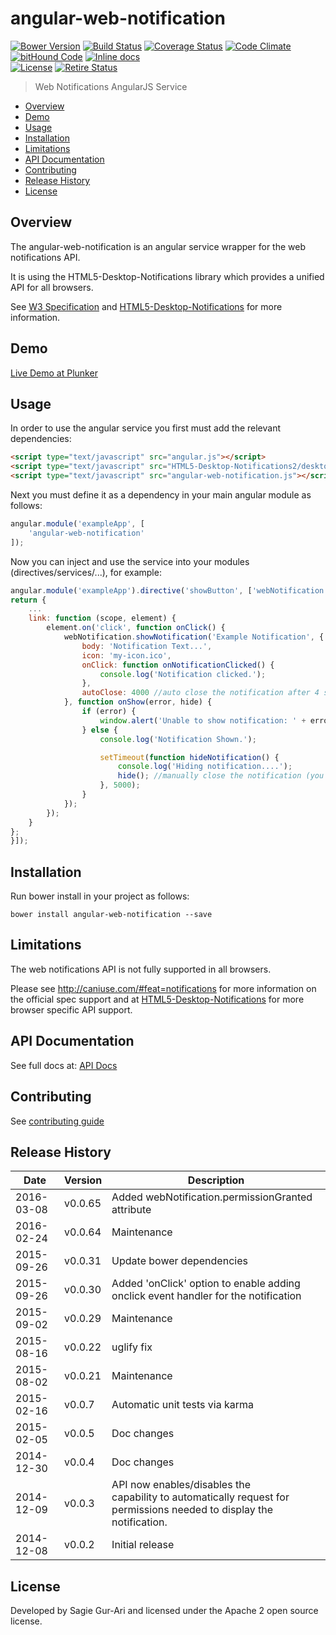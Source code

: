 # angular-web-notification

[![Bower Version](https://img.shields.io/bower/v/angular-web-notification.svg?style=flat)](https://github.com/sagiegurari/angular-web-notification/releases) [![Build Status](https://travis-ci.org/sagiegurari/angular-web-notification.svg)](http://travis-ci.org/sagiegurari/angular-web-notification) [![Coverage Status](https://coveralls.io/repos/sagiegurari/angular-web-notification/badge.svg)](https://coveralls.io/r/sagiegurari/angular-web-notification) [![Code Climate](https://codeclimate.com/github/sagiegurari/angular-web-notification/badges/gpa.svg)](https://codeclimate.com/github/sagiegurari/angular-web-notification) [![bitHound Code](https://www.bithound.io/github/sagiegurari/angular-web-notification/badges/code.svg)](https://www.bithound.io/github/sagiegurari/angular-web-notification) [![Inline docs](http://inch-ci.org/github/sagiegurari/angular-web-notification.svg?branch=master)](http://inch-ci.org/github/sagiegurari/angular-web-notification)<br>
[![License](https://img.shields.io/bower/l/angular-web-notification.svg)](https://github.com/sagiegurari/angular-web-notification/blob/master/LICENSE) [![Retire Status](http://retire.insecurity.today/api/image?uri=https://raw.githubusercontent.com/sagiegurari/angular-web-notification/master/bower.json)](http://retire.insecurity.today/api/image?uri=https://raw.githubusercontent.com/sagiegurari/angular-web-notification/master/bower.json)

> Web Notifications AngularJS Service

* [Overview](#overview)
* [Demo](http://plnkr.co/edit/SUTiBu?p=preview)
* [Usage](#usage)
* [Installation](#installation)
* [Limitations](#limitations)
* [API Documentation](docs/api.md)
* [Contributing](.github/CONTRIBUTING.md)
* [Release History](#history)
* [License](#license)

<a name="overview"></a>
## Overview
The angular-web-notification is an angular service wrapper for the web notifications API.

It is using the HTML5-Desktop-Notifications library which provides a unified API for all browsers.

See [W3 Specification](https://dvcs.w3.org/hg/notifications/raw-file/tip/Overview.html) and [HTML5-Desktop-Notifications](https://github.com/ttsvetko/HTML5-Desktop-Notifications) for more information.

## Demo
[Live Demo at Plunker](http://plnkr.co/edit/SUTiBu?p=preview)

<a name="usage"></a>
## Usage
In order to use the angular service you first must add the relevant dependencies:

```html
<script type="text/javascript" src="angular.js"></script>
<script type="text/javascript" src="HTML5-Desktop-Notifications2/desktop-notify.js"></script>
<script type="text/javascript" src="angular-web-notification.js"></script>
```

Next you must define it as a dependency in your main angular module as follows:

```js
angular.module('exampleApp', [
    'angular-web-notification'
]);
```

Now you can inject and use the service into your modules (directives/services/...), for example:

```js
angular.module('exampleApp').directive('showButton', ['webNotification', function (webNotification) {
return {
    ...
    link: function (scope, element) {
        element.on('click', function onClick() {
            webNotification.showNotification('Example Notification', {
                body: 'Notification Text...',
                icon: 'my-icon.ico',
                onClick: function onNotificationClicked() {
                    console.log('Notification clicked.');
                },
                autoClose: 4000 //auto close the notification after 4 seconds (you can manually close it via hide function)
            }, function onShow(error, hide) {
                if (error) {
                    window.alert('Unable to show notification: ' + error.message);
                } else {
                    console.log('Notification Shown.');

                    setTimeout(function hideNotification() {
                        console.log('Hiding notification....');
                        hide(); //manually close the notification (you can skip this if you use the autoClose option)
                    }, 5000);
                }
            });
        });
    }
};
}]);
```

<a name="installation"></a>
## Installation
Run bower install in your project as follows:
```
bower install angular-web-notification --save
```

<a name="limitations"></a>
## Limitations
The web notifications API is not fully supported in all browsers.

Please see http://caniuse.com/#feat=notifications for more information on the official spec support and at [HTML5-Desktop-Notifications](https://github.com/ttsvetko/HTML5-Desktop-Notifications) for more browser specific API support.

## API Documentation
See full docs at: [API Docs](docs/api.md)

## Contributing
See [contributing guide](.github/CONTRIBUTING.md)

<a name="history"></a>
## Release History

| Date        | Version | Description |
| ----------- | ------- | ----------- |
| 2016-03-08  | v0.0.65 | Added webNotification.permissionGranted attribute |
| 2016-02-24  | v0.0.64 | Maintenance |
| 2015-09-26  | v0.0.31 | Update bower dependencies |
| 2015-09-26  | v0.0.30 | Added 'onClick' option to enable adding onclick event handler for the notification |
| 2015-09-02  | v0.0.29 | Maintenance |
| 2015-08-16  | v0.0.22 | uglify fix |
| 2015-08-02  | v0.0.21 | Maintenance |
| 2015-02-16  | v0.0.7  | Automatic unit tests via karma |
| 2015-02-05  | v0.0.5  | Doc changes |
| 2014-12-30  | v0.0.4  | Doc changes |
| 2014-12-09  | v0.0.3  | API now enables/disables the<br>capability to automatically request for<br>permissions needed to display the notification. |
| 2014-12-08  | v0.0.2  | Initial release |

<a name="license"></a>
## License
Developed by Sagie Gur-Ari and licensed under the Apache 2 open source license.

